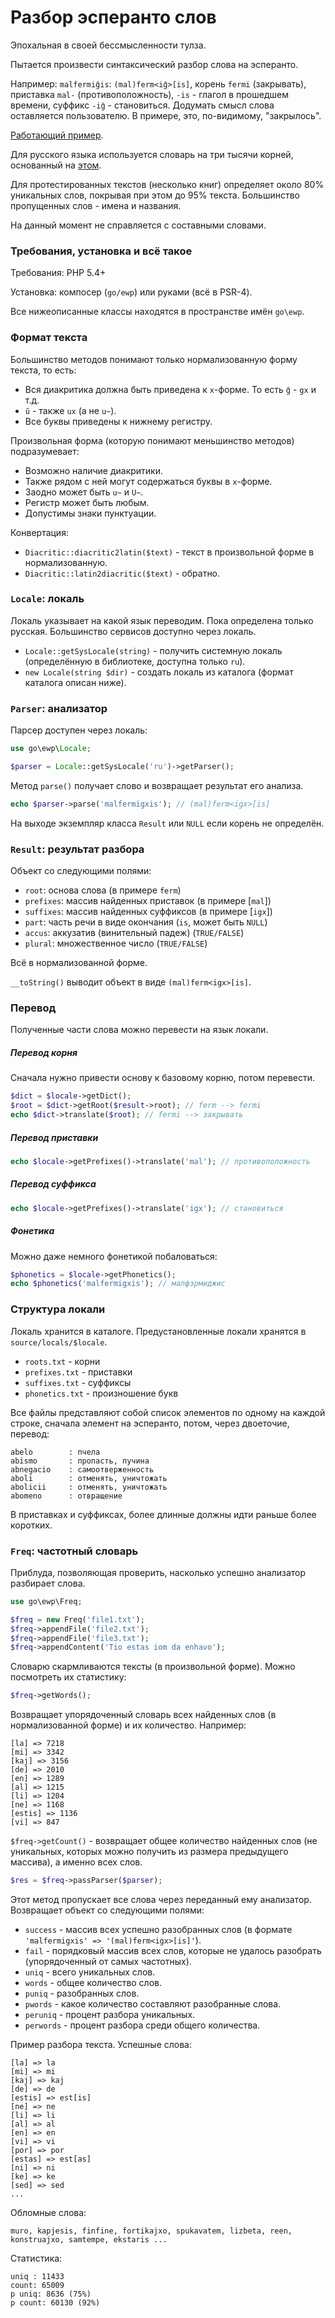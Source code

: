 # Разбор эсперанто слов

Эпохальная в своей бессмысленности тулза.

Пытается произвести синтаксический разбор слова на эсперанто.

Например: `malfermiĝis`: `(mal)ferm<iĝ>[is]`, корень `fermi` (закрывать), приставка `mal-` (противоположность), `-is` - глагол в прошедшем времени, суффикс `-iĝ` - становиться.
Додумать смысл слова оставляется пользователю.
В примере, это, по-видимому, "закрылось".

[Работающий пример](http://blgo.ru/tools/esperanto/).

Для русского языка используется словарь на три тысячи корней, основанный на [этом](http://www.natalimak1.narod.ru/esper/erslovar.htm).

Для протестированных текстов (несколько книг) определяет около 80% уникальных слов, покрывая при этом до 95% текста.
Большинство пропущенных слов - имена и названия.

На данный момент не справляется с составными словами.

### Требования, установка и всё такое

Требования: PHP 5.4+

Установка: компосер (`go/ewp`) или руками (всё в PSR-4).

Все нижеописанные классы находятся в пространстве имён `go\ewp`.

### Формат текста

Большинство методов понимают только нормализованную форму текста, то есть:

* Вся диакритика должна быть приведена к `x`-форме. То есть `ĝ` - `gx` и т.д.
* `ŭ` - также `ux` (а не `u~`).
* Все буквы приведены к нижнему регистру.

Произвольная форма (которую понимают меньшинство методов) подразумевает:

* Возможно наличие диакритики.
* Также рядом с ней могут содержаться буквы в `x`-форме.
* Заодно может быть `u~` и `U~`.
* Регистр может быть любым.
* Допустимы знаки пунктуации.

Конвертация:

* `Diacritic::diacritic2latin($text)` - текст в произвольной форме в нормализованную.
* `Diacritic::latin2diacritic($text)` - обратно.

### `Locale`: локаль

Локаль указывает на какой язык переводим.
Пока определена только русская.
Большинство сервисов доступно через локаль.

* `Locale::getSysLocale(string)` - получить системную локаль (определённую в библиотеке, доступна только `ru`).
* `new Locale(string $dir)` - создать локаль из каталога (формат каталога описан ниже).

### `Parser`: анализатор

Парсер доступен через локаль:

```php
use go\ewp\Locale;

$parser = Locale::getSysLocale('ru')->getParser();
```

Метод `parse()` получает слово и возвращает результат его анализа.

```php
echo $parser->parse('malfermigxis'); // (mal)ferm<igx>[is]
```

На выходе экземпляр класса `Result` или `NULL` если корень не определён.

### `Result`: результат разбора

Объект со следующими полями:

* `root`: основа слова (в примере `ferm`)
* `prefixes`: массив найденных приставок (в примере [`mal`])
* `suffixes`: массив найденных суффиксов (в примере [`igx`])
* `part`: часть речи в виде окончания (`is`, может быть `NULL`)
* `accus`: аккузатив (винительный падеж) (`TRUE/FALSE`)
* `plural`: множественное число (`TRUE/FALSE`)

Всё в нормализованной форме.

`__toString()` выводит объект в виде `(mal)ferm<igx>[is]`.

### Перевод

Полученные части слова можно перевести на язык локали.

##### Перевод корня

Сначала нужно привести основу к базовому корню, потом перевести.

```php
$dict = $locale->getDict();
$root = $dict->getRoot($result->root); // ferm --> fermi
echo $dict->translate($root); // fermi --> закрывать
```

##### Перевод приставки

```php
echo $locale->getPrefixes()->translate('mal'); // противоположность
```

##### Перевод суффикса

```php
echo $locale->getPrefixes()->translate('igx'); // становиться
```

##### Фонетика

Можно даже немного фонетикой побаловаться:

```php
$phonetics = $locale->getPhonetics();
echo $phonetics('malfermigxis'); // малфэрмиджис
```

### Структура локали

Локаль хранится в каталоге.
Предустановленные локали хранятся в `source/locals/$locale`.

* `roots.txt` - корни
* `prefixes.txt` - приставки
* `suffixes.txt` - суффиксы
* `phonetics.txt` - произношение букв

Все файлы представляют собой список элементов по одному на каждой строке, сначала элемент на эсперанто, потом, через двоеточие, перевод:

```plain
abelo        : пчела
abismo       : пропасть, пучина
abnegacio    : самоотверженность
aboli        : отменять, уничтожать
abolicii     : отменять, уничтожать
abomeno      : отвращение
```

В приставках и суффиксах, более длинные должны идти раньше более коротких.

### `Freq`: частотный словарь

Приблуда, позволяющая проверить, насколько успешно анализатор разбирает слова.

```php
use go\ewp\Freq;

$freq = new Freq('file1.txt');
$freq->appendFile('file2.txt');
$freq->appendFile('file3.txt');
$freq->appendContent('Tio estas iom da enhavo');
```

Словарю скармливаются тексты (в произвольной форме).
Можно посмотреть их статистику:

```php
$freq->getWords();
```

Возвращает упорядоченный словарь всех найденных слов (в нормализованной форме) и их количество.
Например:

```plain
[la] => 7218
[mi] => 3342
[kaj] => 3156
[de] => 2010
[en] => 1289
[al] => 1215
[li] => 1204
[ne] => 1168
[estis] => 1136
[vi] => 847
```

`$freq->getCount()` - возвращает общее количество найденных слов (не уникальных, которых можно получить из размера предыдущего массива), а именно всех слов.

```php
$res = $freq->passParser($parser);
```

Этот метод пропускает все слова через переданный ему анализатор.
Возвращает объект со следующими полями:

* `success` - массив всех успешно разобранных слов (в формате `'malfermigxis' => '(mal)ferm<igx>[is]'`).
* `fail` - порядковый массив всех слов, которые не удалось разобрать (упорядоченный от самых частотных).
* `uniq` - всего уникальных слов.
* `words` - общее количество слов.
* `puniq` - разобранных слов.
* `pwords` - какое количество составляют разобранные слова.
* `peruniq` - процент разбора уникальных.
* `perwords` - процент разбора среди общего количества.

Пример разбора текста.
Успешные слова:

```plain
[la] => la
[mi] => mi
[kaj] => kaj
[de] => de
[estis] => est[is]
[ne] => ne
[li] => li
[al] => al
[en] => en
[vi] => vi
[por] => por
[estas] => est[as]
[ni] => ni
[ke] => ke
[sed] => sed
...
```

Обломные слова:

```plain
muro, kapjesis, finfine, fortikajxo, spukavatem, lizbeta, reen, konstruajxo, samtempe, ekstaris ...
```

Статистика:

```plain
uniq : 11433
count: 65009
p uniq: 8636 (75%)
p count: 60130 (92%)
```

